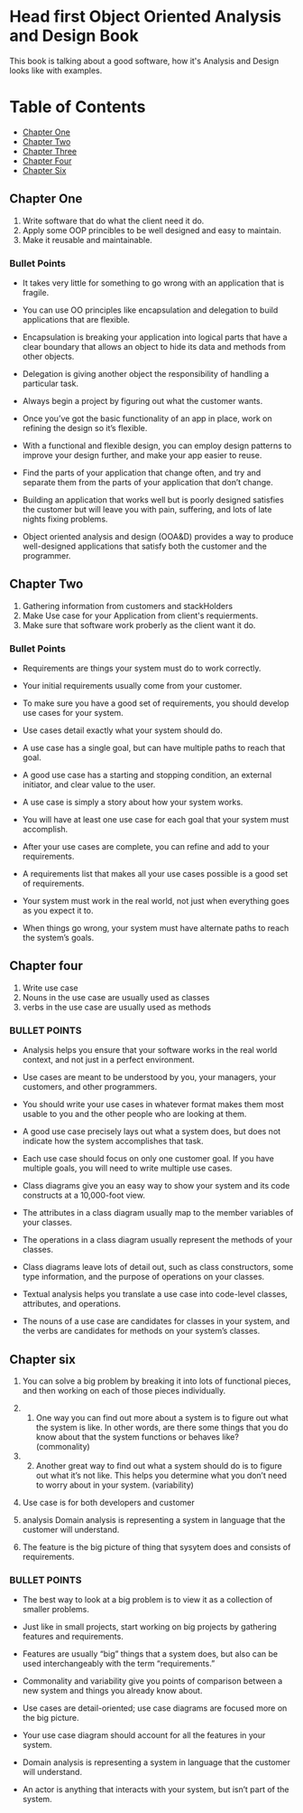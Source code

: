 # Head first Object Oriented Analysis and Design Book
   This book is talking about a good software, how it's Analysis and Design looks like with examples.

# Table of Contents
* [Chapter One](#chapter-one)
* [Chapter Two](#chapter-two)
* [Chapter Three](#chapter-three)
* [Chapter Four](#chapter-four)
* [Chapter Six](#chapter-six)

## Chapter One

  1. Write software that do what the client need it do.
  2. Apply some OOP princibles to be well designed and easy to maintain.
  3. Make it reusable and maintainable.

  ### Bullet Points

  * It takes very little for something to go wrong with an application that is fragile.

  * You can use OO principles like encapsulation and delegation to build applications that are flexible.

  * Encapsulation is breaking your application into logical parts that have a clear boundary that allows an object to hide its data and methods from other objects.

  * Delegation is giving another object the responsibility of handling a particular task.

  * Always begin a project by figuring out what the customer wants.

  * Once you’ve got the basic functionality of an app in place, work on refining the design so it’s flexible.

  * With a functional and flexible design, you can employ design patterns to improve your design further, and make your app easier to reuse.

  * Find the parts of your application that change often, and try and separate them from the parts of your application that don’t change.

  * Building an application that works well but is poorly designed satisfies the customer but will leave you with pain, suffering, and lots of late nights fixing problems.

  * Object oriented analysis and design (OOA&D) provides a way to produce well-designed applications that satisfy both the customer and the programmer.


## Chapter Two
   1. Gathering information from customers and stackHolders
   2. Make Use case for your Application from client's requierments.
   3. Make sure that software work proberly as the client want it do.

  ### Bullet Points
   * Requirements are things your system must do to work correctly.

   * Your initial requirements usually come from your customer.

   * To make sure you have a good set of requirements, you should develop use cases for your system.

   * Use cases detail exactly what your system should do.

   * A use case has a single goal, but can have multiple paths to reach that goal.

   * A good use case has a starting and stopping condition, an external initiator, and clear value to the user.

   * A use case is simply a story about how your system works.

   * You will have at least one use case for each goal that your system must accomplish.

   * After your use cases are complete, you can refine and add to your requirements.

   * A requirements list that makes all your use cases possible is a good set of requirements.

   * Your system must work in the real world, not just when everything goes as you expect it to.

   * When things go wrong, your system must have alternate paths to reach the system’s goals.



## Chapter four
   1. Write use case
   2. Nouns in the use case are usually used as classes
   3. verbs in the use case are usually used as methods

   ### BULLET POINTS
* Analysis helps you ensure that your software works in the real world context, and not just in a perfect environment.

* Use cases are meant to be understood by you, your managers, your customers, and other programmers.

* You should write your use cases in whatever format makes them most usable to you and the other people who are looking at them.

* A good use case precisely lays out what a system does, but does not indicate how the system accomplishes that task.

* Each use case should focus on only one customer goal. If you have multiple goals, you will need to write multiple use cases.

* Class diagrams give you an easy way to show your system and its code constructs at a 10,000-foot view.

* The attributes in a class diagram usually map to the member variables of your classes.

* The operations in a class diagram usually represent the methods of your classes.

* Class diagrams leave lots of detail out, such as class constructors, some type information, and the purpose of operations on your classes.

* Textual analysis helps you translate a use case into code-level classes, attributes, and operations.

* The nouns of a use case are candidates for classes in your system, and the verbs are candidates for methods on your system’s classes.


## Chapter six

1. You can solve a big problem by breaking it into lots of functional pieces, and then working on each of those pieces individually.

2. 1. One way you can find out more about a system is to figure out what the system is like. In other words, are there some things that you do know about that the system functions or behaves like?  (commonality)

2. 2. Another great way to find out what a system should do is to figure out what it’s not like. This helps you determine what you don’t need to worry about in your system. (variability)

3. Use case is for both developers and customer

4. analysis Domain analysis is representing a system in language that the customer will understand.

5. The feature is the big picture of thing that sysytem does and consists of requirements.

### BULLET POINTS
* The best way to look at a big problem is to view it as a collection of smaller problems.

* Just like in small projects, start working on big projects by gathering features and requirements.

* Features are usually “big” things that a system does, but also can be used interchangeably with the term “requirements.”

* Commonality and variability give you points of comparison between a new system and things you already know about.

* Use cases are detail-oriented; use case diagrams are focused more on the big picture.

* Your use case diagram should account for all the features in your system.

* Domain analysis is representing a system in language that the customer will understand.

* An actor is anything that interacts with your system, but isn’t part of the system.
